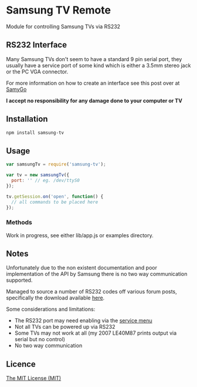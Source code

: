 # Samsung TV Remote

Module for controlling Samsung TVs via RS232


## RS232 Interface

Many Samsung TVs don't seem to have a standard 9 pin serial port, they usually have a service port of some kind which is either a 3.5mm stereo jack or the PC VGA connector.

For more information on how to create an interface see this post over at [SamyGo](http://wiki.samygo.tv/index.php5/Ex-Link_Cable_for_C/D/E_Series_and_BD_players)

__I accept no responsibility for any damage done to your computer or TV__


## Installation

```bash
npm install samsung-tv
```


## Usage

```javascript
var samsungTv = require('samsung-tv');

var tv = new samsungTv({
  port: '' // eg. /dev/ttyS0
});

tv.getSession.on('open', function() {
  // all commands to be placed here
});
```

### Methods

Work in progress, see either lib/app.js or examples directory.


## Notes

Unfortunately due to the non existent documentation and poor implementation of the API by Samsung there is no two way communication supported.

Managed to source a number of RS232 codes off various forum posts, specifically the download available [here](http://www.remotecentral.com/cgi-bin/mboard/rs232-ip/thread.cgi?603).

Some considerations and limitations:
* The RS232 port may need enabling via the [service menu](http://www.factory-reset.com/wiki/Samsung_Service_Menu)
* Not all TVs can be powered up via RS232
* Some TVs may not work at all (my 2007 LE40M87 prints output via serial but no control)
* No two way communication


## Licence

[The MIT License (MIT)](https://github.com/phillipsnick/samsung-tv/blob/master/LICENSE)
